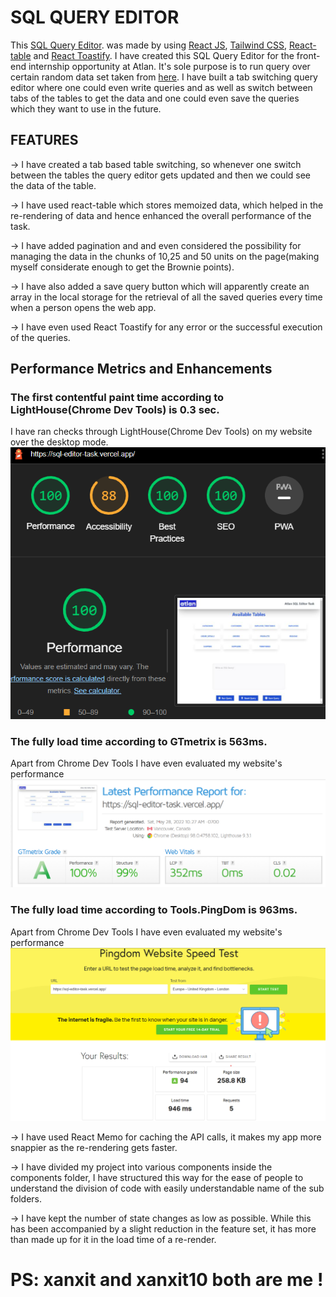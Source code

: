 # SQL QUERY EDITOR

This [SQL Query Editor](https://sql-editor-task.vercel.app/). was made by using [React JS](https://reactjs.org/), [Tailwind CSS](https://tailwindcss.com/), [React-table](https://react-table.tanstack.com/) and [React Toastify](https://github.com/fkhadra/react-toastify#readme).
I have created this SQL Query Editor for the front-end internship opportunity at Atlan. It's sole purpose is to run query over certain random data set taken from [here](https://github.com/graphql-compose/graphql-compose-examples/tree/master/examples/northwind/data/csv). I have built a tab switching query editor where one could even write queries and as well as switch between tabs of the tables  to get the data and one could even save the queries which they want to use in the future.

## FEATURES

-> I have created a tab based table switching, so whenever one switch between the tables the query editor gets updated and then we could see the data of the table.

-> I have used react-table which stores memoized data, which helped in the re-rendering of data and hence enhanced the overall performance of the task.

-> I have added pagination and and even considered the possibility for managing the data in the chunks of 10,25 and 50 units on the page(making myself considerate enough to get the Brownie points).

-> I have also added a save query button which will apparently create an array in the local storage for the retrieval of all the saved queries every time when a person opens the web app.

-> I have even used React Toastify for any error or the successful execution of the queries.


## Performance Metrics and Enhancements

### The first contentful paint time according to LightHouse(Chrome Dev Tools) is 0.3 sec.
I have ran checks through LightHouse(Chrome Dev Tools) on my website over the desktop mode.
![rating report](https://github.com/xanxit/sql-editor/blob/readme/sql-rating.png)

### The fully load time according to GTmetrix is 563ms.
Apart from Chrome Dev Tools I have even evaluated my website's performance
![rating-report](https://github.com/xanxit/sql-editor/blob/readme/gt-metrix.png)

### The fully load time according to Tools.PingDom is 963ms.
Apart from Chrome Dev Tools I have even evaluated my website's performance
![rating-report](https://github.com/xanxit/sql-editor/blob/readme/toolpingdom.png)


-> I have used React Memo for caching the API calls, it makes my app more snappier as the re-rendering gets faster.

-> I have divided my project into various components inside the components folder, I have structured this way for the ease of people to understand the division of code with easily understandable name of the sub folders.

-> I have kept the number of state changes as low as possible. While this has been accompanied by a slight reduction in the feature set, it has more than made up for it in the load time of a re-render.

# PS: xanxit and xanxit10 both are me !
